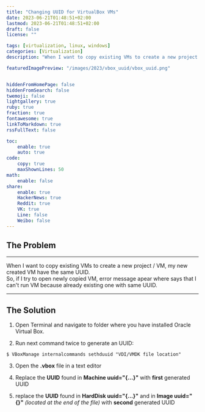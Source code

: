 ```yaml
---
title: "Changing UUID for VirtualBox VMs"
date: 2023-06-21T01:48:51+02:00
lastmod: 2023-06-21T01:48:51+02:00
draft: false
license: ""

tags: [virtualization, linux, windows]
categories: [Virtualization]
description: "When I want to copy existing VMs to create a new project / VM, my new created VM have..."

featuredImagePreview: "/images/2023/vbox_uuid/vbox_uuid.png"


hiddenFromHomePage: false
hiddenFromSearch: false
twemoji: false
lightgallery: true
ruby: true
fraction: true
fontawesome: true
linkToMarkdown: true
rssFullText: false

toc:
    enable: true
    auto: true
code:
    copy: true
    maxShownLines: 50
math:
    enable: false
share:
    enable: true
    HackerNews: true
    Reddit: true
    VK: true
    Line: false
    Weibo: false
---
```

<!--more-->

## The Problem

---

When I want to copy existing VMs to create a new project / VM, my new created VM have the same UUID.   
So, if I try to open newly copied VM, error message apear where says that I can't run VM because already existing one with same UUID.   

---

## The Solution

1. Open Terminal and navigate to folder where you have installed Oracle Virtual Box. 

2. Run next command twice to generate an UUID:

```shell
$ VBoxManage internalcommands sethduuid "VDI/VMDK file location"
```

3. Open the **.vbox** file in a text editor

4. Replace the **UUID** found in **Machine uuid="{...}"** with **first** generated UUID

5. replace the **UUID** found in **HardDisk uuid="{...}"** and in **Image uuid="{}"** *(located at the end of the file)* with **second** generated UUID